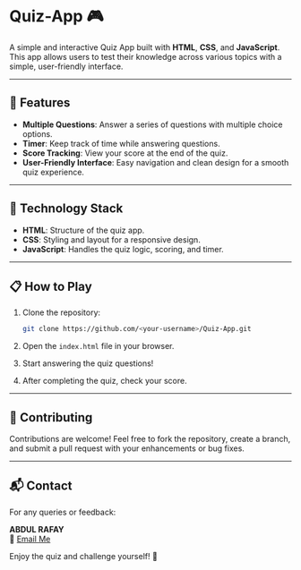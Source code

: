 # Quiz-App 🎮

A simple and interactive Quiz App built with **HTML**, **CSS**, and **JavaScript**. This app allows users to test their knowledge across various topics with a simple, user-friendly interface. 

---

## 🚀 Features

- **Multiple Questions**: Answer a series of questions with multiple choice options.
- **Timer**: Keep track of time while answering questions.
- **Score Tracking**: View your score at the end of the quiz.
- **User-Friendly Interface**: Easy navigation and clean design for a smooth quiz experience.

---

## 🎨 Technology Stack

- **HTML**: Structure of the quiz app.
- **CSS**: Styling and layout for a responsive design.
- **JavaScript**: Handles the quiz logic, scoring, and timer.

---

## 📋 How to Play

1. Clone the repository:

   ```bash
   git clone https://github.com/<your-username>/Quiz-App.git
   ```

2. Open the `index.html` file in your browser.

3. Start answering the quiz questions!

4. After completing the quiz, check your score.

---

## 🤝 Contributing

Contributions are welcome! Feel free to fork the repository, create a branch, and submit a pull request with your enhancements or bug fixes.

---

## 📬 Contact

For any queries or feedback:

**ABDUL RAFAY**  
📧 [Email Me](mailto:lifewithabdulrafay@gmail.com)  

Enjoy the quiz and challenge yourself! 🎉
